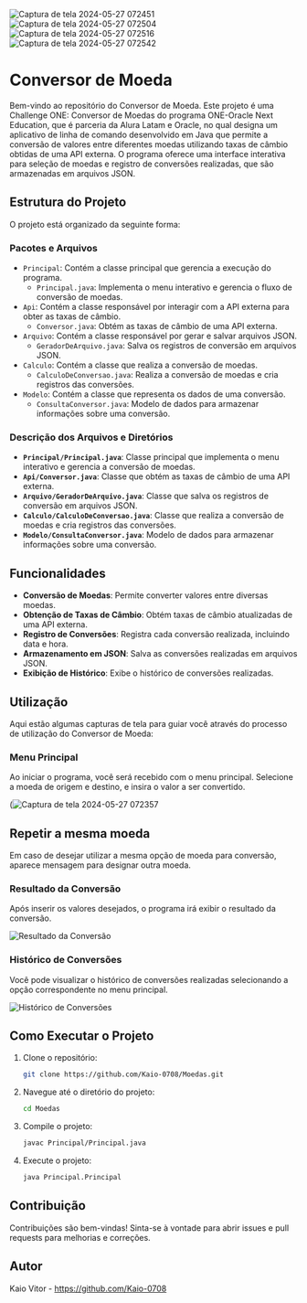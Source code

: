 
![Captura de tela 2024-05-27 072451](https://github.com/Kaio-0708/Moedas/assets/123708201/131496fe-3322-4187-a065-ed8432fad464)
![Captura de tela 2024-05-27 072504](https://github.com/Kaio-0708/Moedas/assets/123708201/8395fa40-44ec-42aa-a8c1-d241a41bad7d)
![Captura de tela 2024-05-27 072516](https://github.com/Kaio-0708/Moedas/assets/123708201/dc2fc672-cc84-458f-a8b7-2bb424f390a7)
![Captura de tela 2024-05-27 072542](https://github.com/Kaio-0708/Moedas/assets/123708201/1fb9ab63-6e0f-4683-85fa-464274827f09)
# Conversor de Moeda

Bem-vindo ao repositório do Conversor de Moeda. 
Este projeto é uma Challenge ONE: Conversor de Moedas do programa ONE-Oracle Next Education, que é parceria da Alura Latam e Oracle, no qual designa um aplicativo de linha de comando desenvolvido em Java
que permite a conversão de valores entre diferentes moedas utilizando taxas de câmbio obtidas de uma API externa.
O programa oferece uma interface interativa para seleção de moedas e registro de conversões realizadas, que são armazenadas em arquivos JSON.

## Estrutura do Projeto

O projeto está organizado da seguinte forma:

### Pacotes e Arquivos
- `Principal`: Contém a classe principal que gerencia a execução do programa.
  - `Principal.java`: Implementa o menu interativo e gerencia o fluxo de conversão de moedas.
- `Api`: Contém a classe responsável por interagir com a API externa para obter as taxas de câmbio.
  - `Conversor.java`: Obtém as taxas de câmbio de uma API externa.
- `Arquivo`: Contém a classe responsável por gerar e salvar arquivos JSON.
  - `GeradorDeArquivo.java`: Salva os registros de conversão em arquivos JSON.
- `Calculo`: Contém a classe que realiza a conversão de moedas.
  - `CalculoDeConversao.java`: Realiza a conversão de moedas e cria registros das conversões.
- `Modelo`: Contém a classe que representa os dados de uma conversão.
  - `ConsultaConversor.java`: Modelo de dados para armazenar informações sobre uma conversão.

### Descrição dos Arquivos e Diretórios
- **`Principal/Principal.java`**: Classe principal que implementa o menu interativo e gerencia a conversão de moedas.
- **`Api/Conversor.java`**: Classe que obtém as taxas de câmbio de uma API externa.
- **`Arquivo/GeradorDeArquivo.java`**: Classe que salva os registros de conversão em arquivos JSON.
- **`Calculo/CalculoDeConversao.java`**: Classe que realiza a conversão de moedas e cria registros das conversões.
- **`Modelo/ConsultaConversor.java`**: Modelo de dados para armazenar informações sobre uma conversão.

## Funcionalidades

- **Conversão de Moedas**: Permite converter valores entre diversas moedas.
- **Obtenção de Taxas de Câmbio**: Obtém taxas de câmbio atualizadas de uma API externa.
- **Registro de Conversões**: Registra cada conversão realizada, incluindo data e hora.
- **Armazenamento em JSON**: Salva as conversões realizadas em arquivos JSON.
- **Exibição de Histórico**: Exibe o histórico de conversões realizadas.

## Utilização

Aqui estão algumas capturas de tela para guiar você através do processo de utilização do Conversor de Moeda:

### Menu Principal
Ao iniciar o programa, você será recebido com o menu principal. Selecione a moeda de origem e destino, e insira o valor a ser convertido.

(![Captura de tela 2024-05-27 072357](https://github.com/Kaio-0708/Moedas/assets/123708201/8e265051-31d8-4d7d-ac72-5f271771b6dd)

## Repetir a mesma moeda
Em caso de desejar utilizar a mesma opção de moeda para conversão, aparece mensagem para designar outra moeda. 



### Resultado da Conversão
Após inserir os valores desejados, o programa irá exibir o resultado da conversão.

![Resultado da Conversão](path/to/resultado_conversao_screenshot.png)

### Histórico de Conversões
Você pode visualizar o histórico de conversões realizadas selecionando a opção correspondente no menu principal.

![Histórico de Conversões](path/to/historico_conversoes_screenshot.png)

## Como Executar o Projeto

1. Clone o repositório:
    ```sh
    git clone https://github.com/Kaio-0708/Moedas.git
    ```

2. Navegue até o diretório do projeto:
    ```sh
    cd Moedas
    ```

3. Compile o projeto:
    ```sh
    javac Principal/Principal.java
    ```

4. Execute o projeto:
    ```sh
    java Principal.Principal
    ```

## Contribuição

Contribuições são bem-vindas! Sinta-se à vontade para abrir issues e pull requests para melhorias e correções.

## Autor

Kaio Vitor - https://github.com/Kaio-0708
